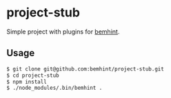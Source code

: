 # project-stub

Simple project with plugins for [bemhint](https://github.com/bemhint/bemhint).

## Usage

```bash
$ git clone git@github.com:bemhint/project-stub.git
$ cd project-stub
$ npm install
$ ./node_modules/.bin/bemhint .
```
